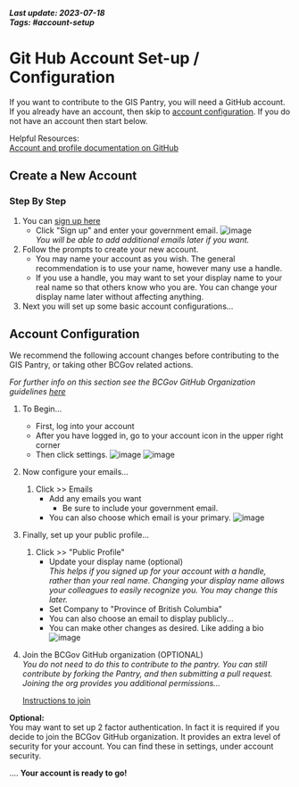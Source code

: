 ***Last update: 2023-07-18***   
***Tags: #account-setup***

# Git Hub Account Set-up / Configuration
If you want to contribute to the GIS Pantry, you will need a GitHub account. If you already have an account, then skip to [account configuration](#account-configuration). If you do not have an account then start below.

Helpful Resources:  
[Account and profile documentation on GitHub](https://docs.github.com/en/account-and-profile)

## Create a New Account <a name="account_create"></a>
### Step By Step
1. You can [sign up here](https://github.com/)
    - Click "Sign up" and enter your government email. 
        ![image](./_media/GitHub_account_InitialSignupPage.PNG)  
        *You will be able to add additional emails later if you want.*
1. Follow the prompts to create your new account.
    - You may name your account as you wish. The general recommendation is to use your name, however many use a handle. 
    - If you use a handle, you may want to set your display name to your real name so that others know who you are. You can change your display name later without affecting anything.
1. Next you will set up some basic account configurations...

## Account Configuration
We recommend the following account changes before contributing to the GIS Pantry, or taking other BCGov related actions.

*For further info on this section see the BCGov GitHub Organization guidelines [here](https://github.com/bcgov/BC-Policy-Framework-For-GitHub/blob/master/BC-Gov-Org-HowTo/Joining-the-BCGov-on-GitHub.md)*

1. To Begin...  
    * First, log into your account
    * After you have logged in, go to your account icon in the upper right corner
    * Then click settings. ![image](./_media/GitHub_account_OpenAccountMenu.PNG) ![image](./_media/GitHub_account_GoToAccountSettings.PNG)

1. Now configure your emails...  
    1. Click >> Emails
        - Add any emails you want
            - Be sure to include your government email.    
        - You can also choose which email is your primary.
        ![image](./_media/GitHub_account_EmailSettingsClarified.PNG)
1. Finally, set up your public profile...  
    1. Click >> "Public Profile"
        - Update your display name (optional)  
        *This helps if you signed up for your account with a handle, rather than your real name. Changing your display name allows your colleagues to easily recognize you. You may change this later.*
        - Set Company to "Province of British Columbia"
        - You can also choose an email to display publicly...
        - You can make other changes as desired. Like adding a bio ![image](./_media/GitHub_account_BasicProfileInfoPNG.PNG)

1. Join the BCGov GitHub organization (OPTIONAL)  
*You do not need to do this to contribute to the pantry. You can still contribute by forking the Pantry, and then submitting a pull request. Joining the org provides you additional permissions...*  

    [Instructions to join](https://github.com/bcgov/BC-Policy-Framework-For-GitHub/blob/master/BC-Gov-Org-HowTo/Joining-the-BCGov-on-GitHub.md)  

**Optional:**  
You may want to set up 2 factor authentication. In fact it is required if you decide to join the BCGov GitHub organization. It provides an extra level of security for your account. You can find these in settings, under account security.

.... **Your account is ready to go!**
